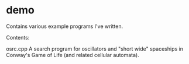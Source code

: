 # demo
Contains various example programs I've written.

Contents:

osrc.cpp
A search program for oscillators and "short wide" spaceships in Conway's Game of Life (and related cellular automata).
